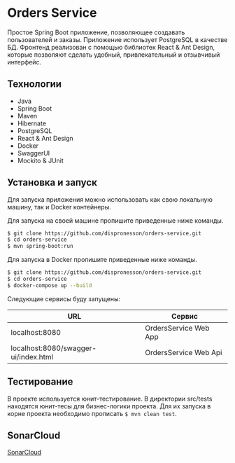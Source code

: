 # Orders Service
Простое Spring Boot приложение, позволяющее создавать пользователей и заказы. Приложение использует PostgreSQL в качестве БД. Фронтенд реализован с помощью библиотек React & Ant Design, которые позволяют сделать
удобный, привлекательный и отзывчивый интерфейс.

## Технологии

- Java
- Spring Boot
- Maven
- Hibernate
- PostgreSQL
- React & Ant Design
- Docker
- SwaggerUI
- Mockito & JUnit

## Установка и запуск

Для запуска приложения можно использовать как свою локальную машину, так и Docker контейнеры.

Для запуска на своей машине пропишите приведенные ниже команды.

```bash
$ git clone https://github.com/dispronesson/orders-service.git
$ cd orders-service
$ mvn spring-boot:run
```

Для запуска в Docker пропишите приведенные ниже команды.

```bash
$ git clone https://github.com/dispronesson/orders-service.git
$ cd orders-service
$ docker-compose up --build
```

Следующие сервисы буду запущены:

| URL                                  | Сервис                |
|--------------------------------------|-----------------------|
| localhost:8080                       | OrdersService Web App |
| localhost:8080/swagger-ui/index.html | OrdersService Web Api |

## Тестирование

В проекте используется юнит-тестирование. В директории src/tests находятся юнит-тесы для бизнес-логики проекта.
Для их запуска в корне проекта необходимо прописать ```$ mvn clean test```.

## SonarCloud

[SonarCloud](https://sonarcloud.io/project/overview?id=dispronesson_orders-service)
